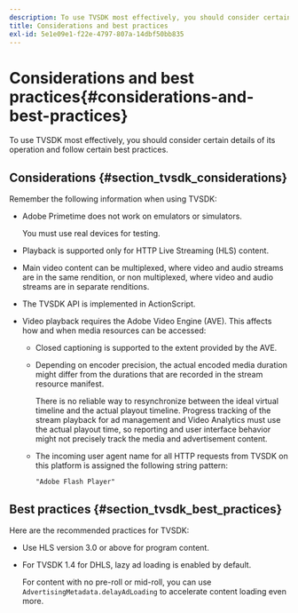 ```yaml
---
description: To use TVSDK most effectively, you should consider certain details of its operation and follow certain best practices.
title: Considerations and best practices
exl-id: 5e1e09e1-f22e-4797-807a-14dbf50bb835
---
```

# Considerations and best practices{#considerations-and-best-practices}

To use TVSDK most effectively, you should consider certain details of its operation and follow certain best practices.

## Considerations {#section_tvsdk_considerations}

Remember the following information when using TVSDK:

* Adobe Primetime does not work on emulators or simulators.

  You must use real devices for testing. 
* Playback is supported only for HTTP Live Streaming (HLS) content. 
* Main video content can be multiplexed, where video and audio streams are in the same rendition, or non multiplexed, where video and audio streams are in separate renditions. 
* The TVSDK API is implemented in ActionScript. 
* Video playback requires the Adobe Video Engine (AVE). This affects how and when media resources can be accessed:

    * Closed captioning is supported to the extent provided by the AVE. 
    * Depending on encoder precision, the actual encoded media duration might differ from the durations that are recorded in the stream resource manifest.

      There is no reliable way to resynchronize between the ideal virtual timeline and the actual playout timeline. Progress tracking of the stream playback for ad management and Video Analytics must use the actual playout time, so reporting and user interface behavior might not precisely track the media and advertisement content. 
    * The incoming user agent name for all HTTP requests from TVSDK on this platform is assigned the following string pattern:     
    
      ```    
      "Adobe Flash Player"
      ```

## Best practices {#section_tvsdk_best_practices}

Here are the recommended practices for TVSDK:

* Use HLS version 3.0 or above for program content. 
* For TVSDK 1.4 for DHLS, lazy ad loading is enabled by default.

  For content with no pre-roll or mid-roll, you can use `AdvertisingMetadata.delayAdLoading` to accelerate content loading even more.
